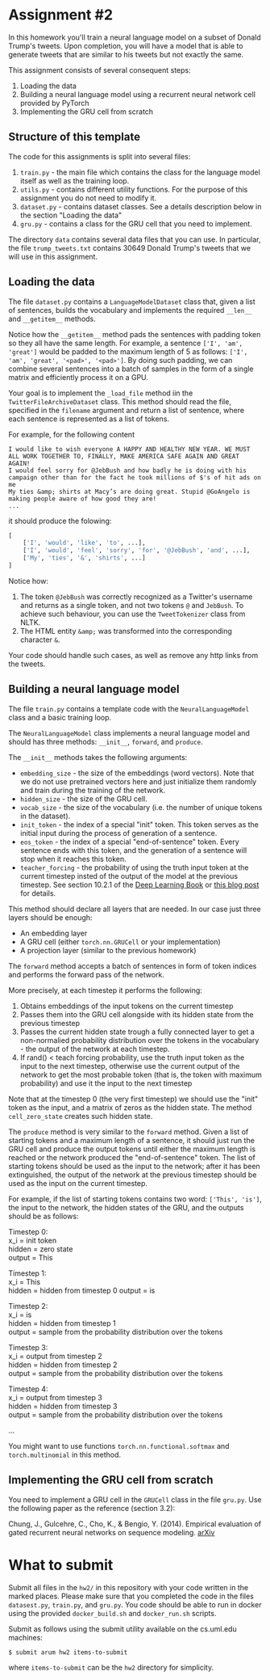# Assignment #2

In this homework you'll train a neural language model on a subset of Donald Trump's tweets.
Upon completion, you will have a model that is able to generate tweets that are similar 
to his tweets but not exactly the same.

This assignment consists of several consequent steps:

1. Loading the data
2. Building a neural language model using a recurrent neural network cell provided by PyTorch
3. Implementing the GRU cell from scratch


## Structure of this template
The code for this assignments is split into several files:
1. `train.py` - the main file which contains the class for the language model itself as well as the training loop.
2. `utils.py` - contains different utility functions. For the purpose of this assignment you do not need to modify it.
3. `dataset.py` - contains dataset classes. See a details description below in the section "Loading the data"
4. `gru.py` - contains a class for the GRU cell that you need to implement.

The directory `data` contains several data files that you can use. 
In particular, the file `trump_tweets.txt` contains 30649 Donald Trump's tweets that we will use in this assignment. 


## Loading the data

The file `dataset.py` contains a `LanguageModelDataset` class that, given a list of sentences, builds 
the vocabulary and implements the required `__len__` and `__getitem__` methods.

Notice how the `__getitem__` method pads the sentences with padding token so they all have the same length.
For example, a sentence `['I', 'am', 'great']` would be padded to the maximum length of 5 
as follows: `['I', 'am', 'great', '<pad>', '<pad>']`. By doing such padding, we can combine 
several sentences into a batch of samples in the form of a single matrix and efficiently process it on a GPU. 


Your goal is to implement the `_load_file` method iin the `TwitterFileArchiveDataset` class. This method 
should read the file, specified in the `filename` argument and return a list of sentence, where each sentence 
is represented as a list of tokens.

For example, for the following content
```text
I would like to wish everyone A HAPPY AND HEALTHY NEW YEAR. WE MUST ALL WORK TOGETHER TO, FINALLY, MAKE AMERICA SAFE AGAIN AND GREAT AGAIN!
I would feel sorry for @JebBush and how badly he is doing with his campaign other than for the fact he took millions of $'s of hit ads on me
My ties &amp; shirts at Macy’s are doing great. Stupid @GoAngelo is making people aware of how good they are!
...
```  
it should produce the folowing:
```python
[
    ['I', 'would', 'like', 'to', ...],
    ['I', 'would', 'feel', 'sorry', 'for', '@JebBush', 'and', ...],
    ['My', 'ties', '&', 'shirts', ...]
]
```

Notice how:
1. The token `@JebBush` was correctly recognized as a Twitter's username and returns as a single token, 
and not two tokens `@` and `JebBush`. To achieve such behaviour, you can use the `TweetTokenizer` class from NLTK.
2. The HTML entity `&amp;` was transformed into the corresponding character `&`.

Your code should handle such cases, as well as remove any http links from the tweets.

## Building a neural language model

The file `train.py` contains a template code with the `NeuralLanguageModel` class and a basic training loop.

The `NeuralLanguageModel` class implements a neural language model and should has three methods: `__init__`, `forward`, 
and `produce`.

The `__init__` methods takes the following arguments:

 - `embedding_size` - the size of the embeddings (word vectors). Note that we do not use pretrained vectors here and 
just initialize them randomly and train during the training of the network.    
 - `hidden_size` - the size of the GRU cell.  
 - `vocab_size` - the size of the vocabulary (i.e. the number of unique tokens in the dataset).  
 - `init_token` - the index of a special "init" token. This token serves as the initial input during the process 
of generation of a sentence.     
 - `eos_token` - the index of a special "end-of-sentence" token. Every sentence ends with this token, and the generation 
of a sentence will stop when it reaches this token.   
 - `teacher_forcing` - the probability of using the truth input token at the current timestep insted of 
the output of the model at the previous timestep. See section 10.2.1 of 
the [Deep Learning Book](http://www.deeplearningbook.org/contents/rnn.html) 
or [this blog post](https://machinelearningmastery.com/teacher-forcing-for-recurrent-neural-networks/) for details.  

This method should declare all layers that are needed. In our case just three layers should be enough:

 - An embedding layer
 - A GRU cell (either `torch.nn.GRUCell` or your implementation)
 - A projection layer (similar to the previous homework)
 

The `forward` method accepts a batch of sentences in form of token indices and performs 
the forward pass of the network.

More precisely, at each timestep it performs the following: 
1. Obtains embeddings of the input tokens on the current timestep
2. Passes them into the GRU cell alongside with its hidden state from the previous timestep 
3. Passes the current hidden state trough a fully connected layer to get a non-normalied probability 
distribution over the tokens in the vocabulary - the output of the network at each timestep.
4. If rand() < teach forcing probability, use the truth input token as the input to the next timestep, otherwise use 
the current output of the network to get the most probable token (that is, the token with maximum probability) 
and use it the input to the next timestep 

Note that at the timestep 0 (the very first timestep) we should use the "init" token as the input, 
and a matrix of zeros as the hidden state. The method `cell_zero_state` creates such hidden state.  


The `produce` method is very similar to the `forward` method. Given a list of starting tokens and a maximum length
of a sentence, it should just run the GRU cell and produce the output tokens until either the maximum length is reached
or the network produced the "end-of-sentence" token. The list of starting tokens should be used as the input 
to the network; after it has been extinguished, the output of the network at the previous timestep should be used 
as the input on the current timestep. 

For example, if the list of starting tokens contains two word: `['This', 'is']`, the input to the network, 
the hidden states of the GRU, and the outputs should be as follows:

Timestep 0:  
x_i = init token  
hidden = zero state  
output = This  

Timestep 1:  
x_i = This  
hidden = hidden from timestep 0
output = is     

Timestep 2:  
x_i = is  
hidden = hidden from timestep 1    
output = sample from the probability distribution over the tokens   

Timestep 3:  
x_i = output from timestep 2  
hidden = hidden from timestep 2    
output = sample from the probability distribution over the tokens  

Timestep 4:  
x_i = output from timestep 3  
hidden = hidden from timestep 3    
output = sample from the probability distribution over the tokens

...

You might want to use functions `torch.nn.functional.softmax` and `torch.multinomial` in this method.  
  

## Implementing the GRU cell from scratch

You need to implement a GRU cell in the `GRUCell` class in the file `gru.py`.
Use the following paper as the reference (section 3.2):  

Chung, J., Gulcehre, C., Cho, K., & Bengio, Y. (2014). 
Empirical evaluation of gated recurrent neural networks on sequence modeling. 
[arXiv](https://arxiv.org/abs/1412.3555)


# What to submit
Submit all files in the `hw2/` in this repository with your code written in the marked places.
Please make sure that you completed the code in the files `datasest.py`, `train.py`, and `gru.py`. 
You code should be able to run in docker using the provided `docker_build.sh` and `docker_run.sh` scripts.

Submit as follows using the submit utility available on the cs.uml.edu machines: 
```bash
$ submit arum hw2 items-to-submit
```
where `items-to-submit` can be the `hw2` directory for simplicity.

